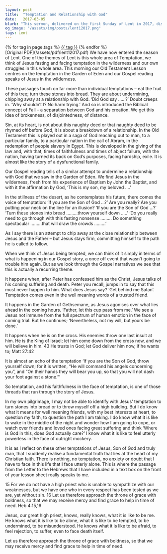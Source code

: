 ```yaml
---
layout: post
title:  "Temptation and Relationship with God"
date:   2017-03-05
blurb: "This sermon, delivered on the first Sunday of Lent in 2017, discusses the theme of temptation and its role in undermining our relationship with God. Drawing from the temptation of Jesus in the wilderness and the temptation in the Garden of Eden, the sermon emphasizes that sin, at its heart, is about a breakdown of a relationship. It also reassures that Jesus, our great high priest, truly understands our struggles and temptations."
og_image: "/assets/img/posts/lent12017.png"
tags: Lent
---    
```

<div class="tag-pills">
    {% for tag in page.tags %}
    <a href="{{ site.baseurl }}/tag/{{ tag | slugify }}" class="tag-pill">{{ tag }}</a>
    {% endfor %}
</div>
[Original PDF](/assets/pdf/lent12017.pdf)
We have now entered the season of Lent. One of the themes of Lent is this whole area of Temptation, we think of Jesus fasting and facing temptation in the wilderness and our own struggles in this whole area. This morning our Old Testament Lesson centres on the temptation in the Garden of Eden and our Gospel reading speaks of Jesus in the wilderness.

These passages touch on far more than individual temptations – eat the fruit of this tree; turn these stones into bread. They are about undermining, chipping away at a relationship with God. ‘Did God say ……?’ Doubt creeps in. ‘Why shouldn’t I? No harm trying.’ And so is introduced the Biblical concept of Fall – a separation between God and his creation. We get this idea of brokenness, of disjointedness, of distance.

Sin, at its heart, is not about this naughty deed or that naughty deed to be rhymed off before God, it is about a breakdown of a relationship. In the Old Testament this is played out in a saga of God reaching out to man, to a particular family, to a particular nation in the call of Abram, in the redemption of people slavery in Egypt. This is developed in the giving of the law and, with that, times of faithfulness and times of abject failure, with the nation, having turned its back on God’s purposes, facing hardship, exile. It is almost like the story of a dysfunctional family.

Our Gospel reading tells of a similar attempt to undermine a relationship with God that we saw in the Garden of Eden. We find Jesus in the wilderness, fresh from his experience of Baptism by John the Baptist, and with it the affirmation by God, ‘This is my son, my beloved ….’

In the stillness of the desert, as he contemplates his future, there comes the voice of temptation: ‘If you are the Son of God …?’ Are you really? Are you putting your neck on the line for an illusion? ‘If you are the Son of God …?’ ‘Turn these stones into bread ………throw yourself down …..’ ‘Do you really need to go through with this fasting nonsense ……… Do something spectacular ………that will draw the crowds ………’

As I say there is an attempt to chip away at the close relationship between Jesus and the Father – but Jesus stays firm, committing himself to the path he is called to follow.

When we think of Jesus being tempted, we can think of it simply in terms of what is happening in our Gospel story, a once off event that wasn’t going to trouble him again. But as we look through the Gospel narratives we see that this is actually a recurring theme.

It happens when, after Peter has confessed him as the Christ, Jesus talks of his coming suffering and death. Peter you recall, jumps in to say that this must never happen to him. What does Jesus say? ‘Get behind me Satan’. Temptation comes even in the well meaning words of a trusted friend.

It happens in the Garden of Gethsemane, as Jesus agonises over what lies ahead in the coming hours. ‘Father, let this cup pass from me.’ We see a Jesus not immune from the full spectrum of human emotion in the face of coming trial. But he continues; ‘Nevertheless, not my will, but yours be done.’

It happens when he is on the cross. His enemies throw one last insult at him. He is the King of Israel; let him come down from the cross now, and we will believe in him. 43 He trusts in God; let God deliver him now, if he wants to; Matt 27:42

It is almost an echo of the temptation ‘If you are the Son of God, throw yourself down; for it is written, “He will command his angels concerning you”, and “On their hands they will bear you up, so that you will not dash your foot against a stone.”’

So temptation, and his faithfulness in the face of temptation, is one of those threads that run through the story of Jesus.

In my own pilgrimage, I may not be able to identify with Jesus’ temptation to turn stones into bread or to throw myself off a high building. But I do know what it means for well meaning friends, with my best interests at heart, to question my faith, to question the path I am taking. I do know what it is like to wake in the middle of the night and wonder how I am going to cope, or watch over friends and loved ones facing great suffering and think ‘Where is God in this, does God actually care?’ I know what it is like to feel utterly powerless in the face of outright mockery.

It is as I reflect on these other temptations of Jesus, Son of God and truly man, that I suddenly realise a fundamental truth that lies at the heart of my Christian faith. There is nothing, no temptation, no anxiety or doubt that I have to face in this life that I face utterly alone. This is where the passage from the Letter to the Hebrews that I have included in a text box on the front of your lesson sheet really speaks to me.

15 For we do not have a high priest who is unable to sympathize with our weaknesses, but we have one who in every respect has been tested as we are, yet without sin. 16 Let us therefore approach the throne of grace with boldness, so that we may receive mercy and find grace to help in time of need. Heb 4:15,16

Jesus, our great high priest, knows, really knows, what it is like to be me. He knows what it is like to be alone, what it is like to be tempted, to be undermined, to be misunderstood. He knows what it is like to be afraid, to feel rejection, to suffer, even to face death itself.

Let us therefore approach the throne of grace with boldness, so that we may receive mercy and find grace to help in time of need.
